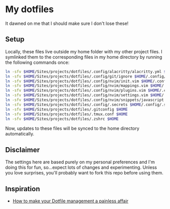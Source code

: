 # My dotfiles

It dawned on me that I should make sure I don't lose these!

## Setup

Locally, these files live outside my home folder with my other project files. I symlinked them to the corresponding files in my home directory by running the following commands once:

```sh
ln -sfv $HOME/Sites/projects/dotfiles/.config/alacritty/alacritty.yml $HOME/.config/alacritty/alacritty.yml
ln -sfv $HOME/Sites/projects/dotfiles/.config/git/ignore $HOME/.config/git/ignore
ln -sfv $HOME/Sites/projects/dotfiles/.config/nvim/init.vim $HOME/.config/nvim/init.vim
ln -sfv $HOME/Sites/projects/dotfiles/.config/nvim/mappings.vim $HOME/.config/nvim/mappings.vim
ln -sfv $HOME/Sites/projects/dotfiles/.config/nvim/plugins.vim $HOME/.config/nvim/plugins.vim
ln -sfv $HOME/Sites/projects/dotfiles/.config/nvim/settings.vim $HOME/.config/nvim/settings.vim
ln -sfv $HOME/Sites/projects/dotfiles/.config/nvim/snippets/javascript.snippets $HOME/.config/nvim/snippets/javascript.snippets
ln -sfv $HOME/Sites/projects/dotfiles/.config/.secrets $HOME/.config/.secrets
ln -sfv $HOME/Sites/projects/dotfiles/.gitconfig $HOME
ln -sfv $HOME/Sites/projects/dotfiles/.tmux.conf $HOME
ln -sfv $HOME/Sites/projects/dotfiles/.zshrc $HOME
```

Now, updates to these files will be synced to the home directory automatically.

## Disclaimer

The settings here are based purely on my personal preferences and I'm doing this for fun, so...expect lots of changes and experimenting. Unless you love surprises, you'll probably want to fork this repo before using them.

## Inspiration

- [How to make your Dotfile management a painless affair](https://www.freecodecamp.org/news/dive-into-dotfiles-part-2-6321b4a73608/)
